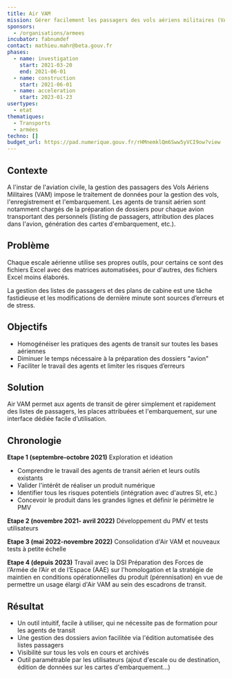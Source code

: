 ```yaml
---
title: Air VAM
mission: Gérer facilement les passagers des vols aériens militaires (VAM)
sponsors:
  - /organisations/armees
incubator: fabnumdef
contact: mathieu.mahr@beta.gouv.fr
phases:
  - name: investigation
    start: 2021-03-20
    end: 2021-06-01
  - name: construction
    start: 2021-06-01
  - name: acceleration
    start: 2023-01-23
usertypes:
  - etat
thematiques:
  - Transports
  - armées
techno: []
budget_url: https://pad.numerique.gouv.fr/rHMnemklQm6Sww5yVCI9ow?view
---
```

## Contexte

A l'instar de l'aviation civile, la gestion des passagers des Vols Aériens Militaires (VAM) impose le traitement de données pour la gestion des vols, l'enregistrement et l'embarquement. Les agents de transit aérien sont notamment chargés de la préparation de dossiers pour chaque avion transportant des personnels (listing de passagers, attribution des places dans l'avion, génération des cartes d'embarquement, etc.).

## Problème

Chaque escale aérienne utilise ses propres outils, pour certains ce sont des fichiers Excel avec des matrices automatisées, pour d'autres, des fichiers Excel moins élaborés. 

La gestion des listes de passagers et des plans de cabine est une tâche fastidieuse et les modifications de dernière minute sont sources d’erreurs et de stress.

## Objectifs

- Homogénéiser les pratiques des agents de transit sur toutes les bases aériennes
- Diminuer le temps nécessaire à la préparation des dossiers "avion"
- Faciliter le travail des agents et limiter les risques d’erreurs

## Solution

Air VAM permet aux agents de transit de gérer simplement et rapidement des listes de passagers, les places attribuées et l'embarquement, sur une interface dédiée facile d’utilisation.

## **Chronologie**

**Etape 1 (septembre-octobre 2021)** Exploration et idéation

- Comprendre le travail des agents de transit aérien et leurs outils existants
- Valider l'intérêt de réaliser un produit numérique
- Identifier tous les risques potentiels (intégration avec d'autres SI, etc.)
- Concevoir le produit dans les grandes lignes et définir le périmètre le PMV 

**Etape 2 (novembre 2021- avril 2022)** Développement du PMV et tests utilisateurs
 
**Etape 3 (mai 2022-novembre 2022)** Consolidation d'Air VAM et nouveaux tests à petite échelle

**Etape 4 (depuis 2023)** Travail avec la DSI Préparation des Forces de l’Armée de l’Air et de l’Espace (AAE) sur l'homologation et la stratégie de maintien en conditions opérationnelles du produit (pérennisation) en vue de permettre un usage élargi d'Air VAM au sein des escadrons de transit.
 

## Résultat

- Un outil intuitif, facile à utiliser, qui ne nécessite pas de formation pour les agents de transit
- Une gestion des dossiers avion facilitée via l'édition automatisée des listes passagers
- Visibilité sur tous les vols en cours et archivés
- Outil paramétrable par les utilisateurs (ajout d'escale ou de destination, édition de données sur les cartes d'embarquement...)